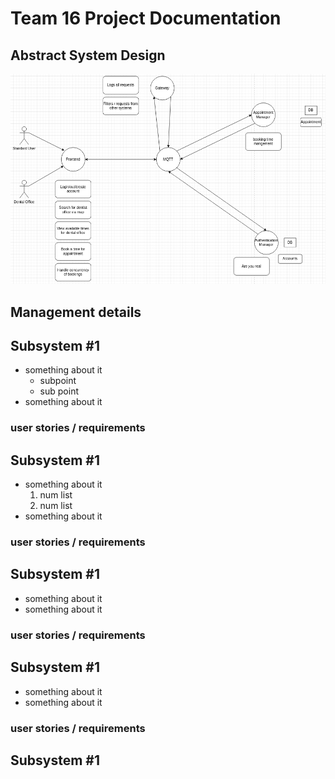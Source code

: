 # Team 16 Project Documentation
## **Abstract** System Design

![Abstract conceptualization of the system](./images/abstract-design.png)

## Management details


## Subsystem #1

- something about it
    - subpoint
    - sub point
- something about it

### user stories / requirements
## Subsystem #1

- something about it
    1. num list
    2. num list
- something about it

### user stories / requirements

## Subsystem #1

- something about it
- something about it

### user stories / requirements
## Subsystem #1

- something about it
- something about it

### user stories / requirements
## Subsystem #1

